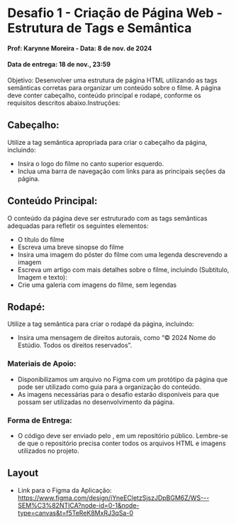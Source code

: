 # Desafio 1 - Criação de Página Web - Estrutura de Tags e Semântica
#### Prof: Karynne Moreira - Data: 8 de nov. de 2024
#### Data de entrega: 18 de nov., 23:59

Objetivo: Desenvolver uma estrutura de página HTML utilizando as tags semânticas corretas para organizar um conteúdo sobre o filme. A página deve conter cabeçalho, conteúdo principal e rodapé, conforme os requisitos descritos abaixo.Instruções:

## Cabeçalho:
Utilize a tag semântica apropriada para criar o cabeçalho da página, incluindo:

* Insira o logo do filme no canto superior esquerdo.
* Inclua uma barra de navegação com links para as principais seções da página.

## Conteúdo Principal:
O conteúdo da página deve ser estruturado com as tags semânticas adequadas para refletir os seguintes elementos:

* O título do filme
* Escreva uma breve sinopse do filme
* Insira uma imagem do pôster do filme com uma legenda descrevendo a imagem
* Escreva um artigo com mais detalhes sobre o filme, incluindo (Subtítulo, Imagem e texto):
* Crie uma galeria com imagens do filme, sem legendas

## Rodapé: 
Utilize a tag semântica para criar o rodapé da página, incluindo:

* Insira uma mensagem de direitos autorais, como “© 2024 Nome do Estúdio. Todos os direitos reservados”.

### Materiais de Apoio:
* Disponibilizamos um arquivo no Figma com um protótipo da página que pode ser utilizado como guia para a organização do conteúdo.
* As imagens necessárias para o desafio estarão disponíveis para que possam ser utilizadas no desenvolvimento da página.

### Forma de Entrega:
* O código deve ser enviado pelo , em um repositório público. Lembre-se de que o repositório precisa conter todos os arquivos HTML e imagens utilizados no projeto.

## Layout

* Link para o Figma da Aplicação: https://www.figma.com/design/iYneECletzSjszJDpBGM6Z/WS---SEM%C3%82NTICA?node-id=0-1&node-type=canvas&t=f5TeReK8MxRJ3qSa-0

